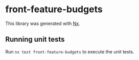 # front-feature-budgets

This library was generated with [Nx](https://nx.dev).

## Running unit tests

Run `nx test front-feature-budgets` to execute the unit tests.
